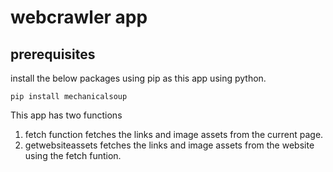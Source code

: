 # webcrawler app

## prerequisites 

install the below packages using pip as this app using python.

`pip install mechanicalsoup`

This app has two functions
1. fetch function fetches the links and image assets from the current page.
2. getwebsiteassets fetches the links and image assets from the website using the fetch funtion.
